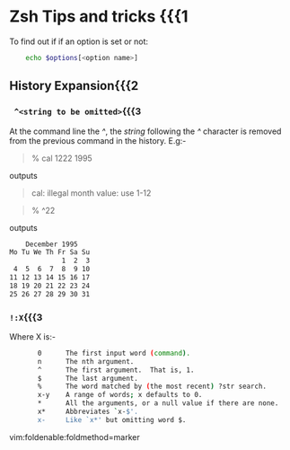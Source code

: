 # Zsh Tips and tricks {{{1

To find out if if an option is set or not:
```bash
    echo $options[<option name>]
```
## History Expansion{{{2
###  ``` ^<string to be omitted>```{{{3
At the command line the *^<string>*, the *string* following the *^* character
is removed from the previous command in the history. E.g:-
>   % cal 1222 1995

outputs
>   cal: illegal month value: use 1-12

>    % ^22

outputs

```bash
    December 1995 
Mo Tu We Th Fr Sa Su
             1  2  3
 4  5  6  7  8  9 10
11 12 13 14 15 16 17
18 19 20 21 22 23 24
25 26 27 28 29 30 31
```                    
### ```!:X```{{{3
Where X is:-
```bash
       0      The first input word (command).
       n      The nth argument.
       ^      The first argument.  That is, 1.
       $      The last argument.
       %      The word matched by (the most recent) ?str search.
       x-y    A range of words; x defaults to 0.
       *      All the arguments, or a null value if there are none.
       x*     Abbreviates `x-$'.
       x-     Like `x*' but omitting word $.
```

vim:foldenable:foldmethod=marker
